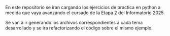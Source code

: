 En este repositorio se iran cargando los ejercicios de practica en python a medida que vaya avanzando el cursado de la Etapa 2 del Informatorio 2025.

Se van a ir generando los archivos correspondientes a cada tema desarrollado y se ira refactorizando el código sobre el mismo ejemplo.